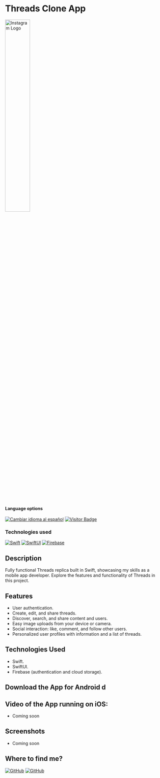 # Threads Clone App

<img alt="Instagram Logo" src="https://upload.wikimedia.org/wikipedia/commons/d/db/Threads_%28app%29.png?20230704114028" width="40%">

<div>
<h4>Language options</h4>
  <a href="https://github.com/hernanhawryluk/ThreadsCloneApp/blob/main/README.es.md"><img alt="Cambiar idioma al español" src="https://img.shields.io/badge/idioma-español-yellow.svg"></a>
  <a href="#"><img alt="Visitor Badge" src="https://visitor-badge.laobi.icu/badge?page_id=hernanhawryluk.ThreadsCloneApp"></a>
</div>
<div>
  <h3>Technologies used</h3>
  <a href="#"><img alt="Swift" src="https://img.shields.io/badge/Swift-5.10-red?logo=swift"></a>
  <a href="#"><img alt="SwiftUI" src="https://img.shields.io/badge/SwiftUI-5-red?logo=swift"></a>
  <a href="#"><img alt="Firebase" src="https://img.shields.io/badge/Firebase-10.5.2-blue?logo=firebase"></a>
</div>

## Description

Fully functional Threads replica built in Swift, showcasing my skills as a mobile app developer. Explore the features and functionality of Threads in this project.

## Features

- User authentication.
- Create, edit, and share threads.
- Discover, search, and share content and users.
- Easy image uploads from your device or camera.
- Social interaction: like, comment, and follow other users.
- Personalized user profiles with information and a list of threads.

## Technologies Used

- Swift.
- SwiftUI.
- Firebase (authentication and cloud storage).

## Download the App for Android d

## Video of the App running on iOS:

- Coming soon

## Screenshots

- Coming soon

## Where to find me?

<div>
  <a href="https://github.com/hernanhawryluk"><img alt="GitHub" src="https://img.shields.io/badge/GitHub-grey?style=for-the-badge&logo=github"></a>
  <a href="https://www.linkedin.com/in/hernan-hawryluk"><img alt="GitHub" src="https://img.shields.io/badge/LinkedIn-blue?style=for-the-badge&logo=linkedin"></a>
</div>

